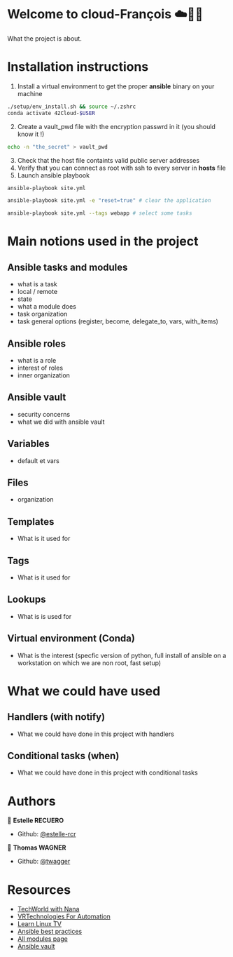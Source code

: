 # Welcome to cloud-François ☁️🕺🏼

What the project is about.

# Installation instructions

1. Install a virtual environment to get the proper **ansible** binary on your machine

```sh
./setup/env_install.sh && source ~/.zshrc
conda activate 42Cloud-$USER
```

2. Create a vault_pwd file with the encryption passwrd in it (you should know it !)

```sh
echo -n "the_secret" > vault_pwd
```

3. Check that the host file containts valid public server addresses
4. Verify that you can connect as root with ssh to every server in **hosts** file
5. Launch ansible playbook

```sh
ansible-playbook site.yml
```

```sh
ansible-playbook site.yml -e "reset=true" # clear the application
```

```sh
ansible-playbook site.yml --tags webapp # select some tasks
```

# Main notions used in the project

## Ansible tasks and modules
- what is a task
- local / remote
- state
- what a module does
- task organization
- task general options (register, become, delegate_to, vars, with_items)

## Ansible roles
- what is a role
- interest of roles
- inner organization

## Ansible vault
- security concerns
- what we did with ansible vault

## Variables
- default et vars

## Files
- organization

## Templates
- What is it used for

## Tags
- What is it used for

## Lookups
- What is is used for

## Virtual environment (Conda)
- What is the interest (specfic version of python, full install of ansible on a workstation on which we are non root, fast setup)

# What we could have used

## Handlers (with notify)
- What we could have done in this project with handlers

## Conditional tasks (when)
- What we could have done in this project with conditional tasks

# Authors

👩 **Estelle RECUERO**

* Github: [@estelle-rcr](https://github.com/estelle-rcr)

👨 **Thomas WAGNER**

* Github: [@twagger](https://github.com/twagger)

# Resources

* [TechWorld with Nana](https://youtu.be/1id6ERvfozo)
* [VRTechnologies For Automation](https://youtube.com/playlist?list=PL2qzCKTbjutIyQAe3GglWISLnLTQLGm7e)
* [Learn Linux TV](https://youtube.com/playlist?list=PLT98CRl2KxKEUHie1m24-wkyHpEsa4Y70)
* [Ansible best practices](https://docs.ansible.com/ansible/2.8/user_guide/playbooks_best_practices.html)
* [All modules page](https://docs.ansible.com/ansible/2.9/modules/list_of_all_modules.html)
* [Ansible vault](https://blog.stephane-robert.info/post/ansible-vault/)
